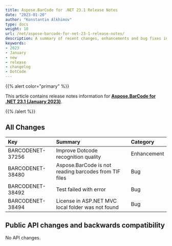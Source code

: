```yaml
---
title: Aspose.BarCode for .NET 23.1 Release Notes
date: "2023-01-20"
author: "Konstantin Alkhimov"
type: docs
weight: 10
url: /net/aspose-barcode-for-net-23-1-release-notes/
description: A summary of recent changes, enhancements and bug fixes in Aspose.BarCode for .NET 23.1.0 (January 2023) release.
keywords:
- 2023
- January
- new
- release
- changelog
- DotCode
---
```


{{% alert color="primary" %}} 

This article contains release notes information for [**Aspose.BarCode for .NET 23.1 (January 2023)**](https://downloads.aspose.com/barcode/net/new-releases/aspose.barcode-for-.net-23.1/).

{{% /alert %}} 
## **All Changes**

|**Key**|**Summary**|**Category**|
| :- | :- | :- |
|BARCODENET-37256|Improve Dotcode recognition quality|Enhancement|
|BARCODENET-38480|Aspose.BarCode is not reading barcodes from TIF files|Bug|
|BARCODENET-38492|Test failed with error|Bug|
|BARCODENET-38494|License in ASP.NET MVC local folder was not found|Bug|

## Public API changes and backwards compatibility

No API changes.

